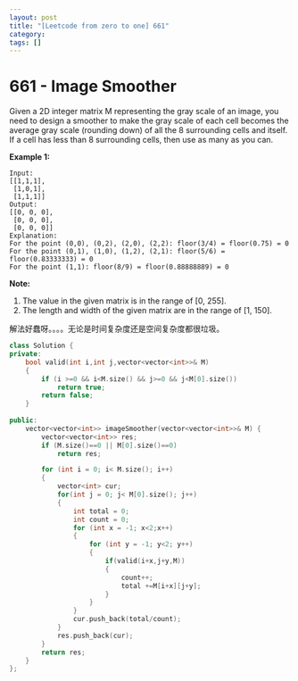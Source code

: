```yaml
---
layout: post
title: "[Leetcode from zero to one] 661"
category: 
tags: []
---
```


# 661 - Image Smoother

Given a 2D integer matrix M representing the gray scale of an image, you need to design a smoother to make the gray scale of each cell becomes the average gray scale (rounding down) of all the 8 surrounding cells and itself. If a cell has less than 8 surrounding cells, then use as many as you can.

**Example 1:**

```
Input:
[[1,1,1],
 [1,0,1],
 [1,1,1]]
Output:
[[0, 0, 0],
 [0, 0, 0],
 [0, 0, 0]]
Explanation:
For the point (0,0), (0,2), (2,0), (2,2): floor(3/4) = floor(0.75) = 0
For the point (0,1), (1,0), (1,2), (2,1): floor(5/6) = floor(0.83333333) = 0
For the point (1,1): floor(8/9) = floor(0.88888889) = 0
```



**Note:**

1. The value in the given matrix is in the range of [0, 255].
2. The length and width of the given matrix are in the range of [1, 150].

解法好蠢呀。。。。无论是时间复杂度还是空间复杂度都很垃圾。

```c++
class Solution {
private: 
    bool valid(int i,int j,vector<vector<int>>& M)
    {
        if (i >=0 && i<M.size() && j>=0 && j<M[0].size())
            return true;
        return false;
    }
    
public:
    vector<vector<int>> imageSmoother(vector<vector<int>>& M) {
        vector<vector<int>> res;
        if (M.size()==0 || M[0].size()==0)
            return res;

        for (int i = 0; i< M.size(); i++)
        {            
            vector<int> cur;
            for(int j = 0; j< M[0].size(); j++)
            {
                int total = 0;
                int count = 0;
                for (int x = -1; x<2;x++)
                {
                    for (int y = -1; y<2; y++)
                    {
                        if(valid(i+x,j+y,M))
                        {
                            count++;
                            total +=M[i+x][j+y];
                        }
                    }
                }
                cur.push_back(total/count);
            }
            res.push_back(cur);
        }
        return res; 
    }
};
```

